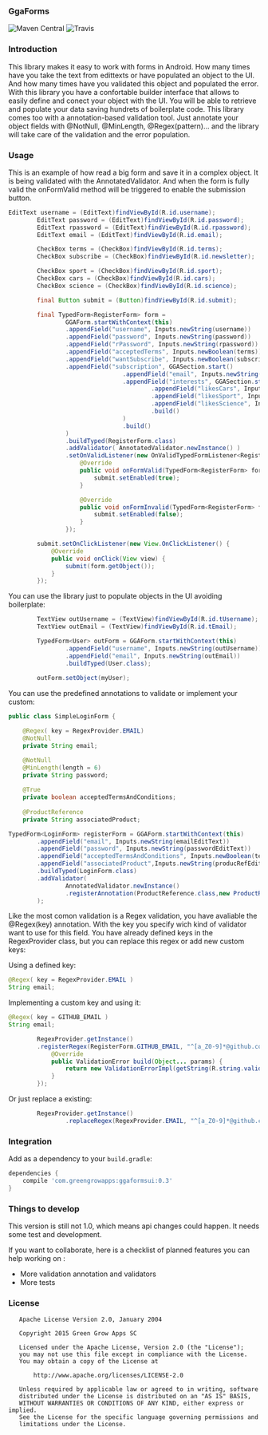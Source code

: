 ### GgaForms
![Maven Central](https://maven-badges.herokuapp.com/maven-central/com.greengrowapps/ggaforms/badge.svg?style=flat)
![Travis](https://travis-ci.org/greengrowapps/ggaforms.svg)

### Introduction
This library makes it easy to work with forms in Android. How many times have you take the text from edittexts or have populated an object to the UI. And how many times have you validated this object and populated the error. With this library you have a confortable builder interface that allows to easily define and conect your object with the UI. You will be able to retrieve and populate your data saving hundrets of boilerplate code.
This library comes too with a annotation-based validation tool. Just annotate your object fields with @NotNull, @MinLength, @Regex(pattern)... and the library will take care of the validation and the error population.

### Usage

This is an example of how read a big form and save it in a complex object. It is being validated with the AnnotatedValidator. And when the form is fully valid the onFormValid method will be triggered to enable the submission button. 

```java
EditText username = (EditText)findViewById(R.id.username);
        EditText password = (EditText)findViewById(R.id.password);
        EditText rpassword = (EditText)findViewById(R.id.rpassword);
        EditText email = (EditText)findViewById(R.id.email);

        CheckBox terms = (CheckBox)findViewById(R.id.terms);
        CheckBox subscribe = (CheckBox)findViewById(R.id.newsletter);

        CheckBox sport = (CheckBox)findViewById(R.id.sport);
        CheckBox cars = (CheckBox)findViewById(R.id.cars);
        CheckBox science = (CheckBox)findViewById(R.id.science);

        final Button submit = (Button)findViewById(R.id.submit);

        final TypedForm<RegisterForm> form =
                GGAForm.startWithContext(this)
                .appendField("username", Inputs.newString(username))
                .appendField("password", Inputs.newString(password))
                .appendField("rPassword", Inputs.newString(rpassword))
                .appendField("acceptedTerms", Inputs.newBoolean(terms))
                .appendField("wantSubscribe", Inputs.newBoolean(subscribe))
                .appendField("subscription", GGASection.start()
                                .appendField("email", Inputs.newString(email))
                                .appendField("interests", GGASection.start()
                                        .appendField("likesCars", Inputs.newBoolean(cars))
                                        .appendField("likesSport", Inputs.newBoolean(sport))
                                        .appendField("likesScience", Inputs.newBoolean(science))
                                        .build()
                                )
                                .build()
                )
                .buildTyped(RegisterForm.class)
                .addValidator( AnnotatedValidator.newInstance() )
                .setOnValidListener(new OnValidTypedFormListener<RegisterForm>() {
                    @Override
                    public void onFormValid(TypedForm<RegisterForm> form, RegisterForm object) {
                        submit.setEnabled(true);
                    }

                    @Override
                    public void onFormInvalid(TypedForm<RegisterForm> form) {
                        submit.setEnabled(false);
                    }
                });

        submit.setOnClickListener(new View.OnClickListener() {
            @Override
            public void onClick(View view) {
                submit(form.getObject());
            }
        });
```
You can use the library just to populate objects in the UI avoiding boilerplate:

```java
        TextView outUsername = (TextView)findViewById(R.id.tUsername);
        TextView outEmail = (TextView)findViewById(R.id.tEmail);

        TypedForm<User> outForm = GGAForm.startWithContext(this)
                .appendField("username", Inputs.newString(outUsername))
                .appendField("email", Inputs.newString(outEmail))
                .buildTyped(User.class);
                
        outForm.setObject(myUser);
```
You can use the predefined annotations to validate or implement your custom:

```java
public class SimpleLoginForm {

    @Regex( key = RegexProvider.EMAIL)
    @NotNull
    private String email;

    @NotNull
    @MinLength(length = 6)
    private String password;
    
    @True
    private boolean acceptedTermsAndConditions;
    
    @ProductReference
    private String associatedProduct;
```

```java
TypedForm<LoginForm> registerForm = GGAForm.startWithContext(this)
        .appendField("email", Inputs.newString(emailEditText))
        .appendField("password", Inputs.newString(passwordEditText))
        .appendField("acceptedTermsAndConditions", Inputs.newBoolean(termsCheckBox))
        .appendField("associatedProduct",Inputs.newString(producRefEditText))
        .buildTyped(LoginForm.class)
        .addValidator( 
                AnnotatedValidator.newInstance()
                .registerAnnotation(ProductReference.class,new ProductReferenceValidatorProvider())
        );
```
Like the most comon validation is a Regex validation, you have avaliable the @Regex(key) annotation. With the key you specify wich kind of validator want to use for this field. You have already defined keys in the RegexProvider class, but you can replace this regex or add new custom keys:

Using a defined key:
```java
@Regex( key = RegexProvider.EMAIL )
String email;
```
Implementing a custom key and using it:
```java
@Regex( key = GITHUB_EMAIL )
String email;
```
```java
        RegexProvider.getInstance()
        .registerRegex(RegisterForm.GITHUB_EMAIL, "^[a_Z0-9]*@github.com$", new ErrorBuilder(){
            @Override
            public ValidationError build(Object... params) {
                return new ValidationErrorImpl(getString(R.string.validGithubEmail));
            }
        });
```
Or just replace a existing:
```java
        RegexProvider.getInstance()
                .replaceRegex(RegexProvider.EMAIL, "^[a_Z0-9]*@github.com$");
```
    
### Integration

Add as a dependency to your ``build.gradle``:

```groovy
dependencies {
    compile 'com.greengrowapps:ggaformsui:0.3'
}
```
    
### Things to develop
This version is still not 1.0, which means api changes could happen. It needs some test and development.

If you want to collaborate, here is a checklist of planned features you can help working on :
+ More validation annotation and validators
+ More tests

### License

```
   Apache License Version 2.0, January 2004

   Copyright 2015 Green Grow Apps SC

   Licensed under the Apache License, Version 2.0 (the "License");
   you may not use this file except in compliance with the License.
   You may obtain a copy of the License at

       http://www.apache.org/licenses/LICENSE-2.0

   Unless required by applicable law or agreed to in writing, software
   distributed under the License is distributed on an "AS IS" BASIS,
   WITHOUT WARRANTIES OR CONDITIONS OF ANY KIND, either express or implied.
   See the License for the specific language governing permissions and
   limitations under the License.

```
    
